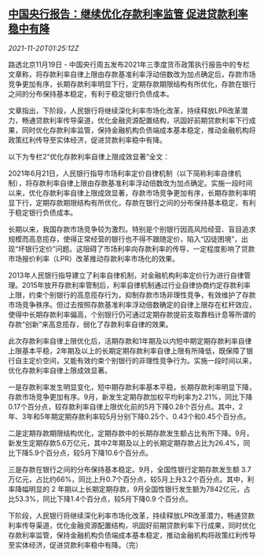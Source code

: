 <!--1637371862000-->
[中国央行报告：继续优化存款利率监管 促进贷款利率稳中有降](https://cn.reuters.com/article/china-cen-dposit-rate-regs-1120-idCNKBS2I501U)
------

<div><i>2021-11-20T01:25:12Z</i></div><p>路透北京11月19日 - 中国央行周五发布2021年三季度货币政策执行报告中的专栏文章称，将存款利率自律上限由存款基准利率浮动倍数改为加点确定后，存款市场竞争更加有序，长期存款利率明显下行，定期存款期限结构有所优化，存款在银行之间的分布保持基本稳定，有利于稳定银行负债成本。</p><p>文章指出，下阶段，人民银行将继续深化利率市场化改革，持续释放LPR改革潜力，畅通贷款利率传导渠道，优化金融资源配置结构，巩固好前期贷款利率下行成果，同时优化存款利率监管，保持金融机构负债端成本基本稳定，推动金融机构将政策红利传导至实体经济，促进贷款利率稳中有降。</p><p>以下为专栏2“优化存款利率自律上限成效显著”全文：</p><p>2021年6月21日，人民银行指导市场利率定价自律机制（以下简称利率自律机制），将存款利率自律上限由存款基准利率浮动倍数改为加点确定。实施一段时间以来，优化存款利率自律上限成效显著，存款市场竞争更加有序，长期存款利率明显下行，定期存款期限结构有所优化，存款在银行之间的分布保持基本稳定，有利于稳定银行负债成本。</p><p>长期以来，我国存款市场竞争较为激烈。特别是个别银行因高风险经营、盲目追求规模而高息揽存，使得正常经营的银行也不得不跟随定价，陷入“囚徒困境”，出现“坏银行定价”问题。这阻碍了市场利率向存款利率的传导，一定程度影响了贷款市场报价利率（LPR）改革推动存款利率市场化的效果。</p><p>2013年人民银行指导建立了利率自律机制，对金融机构利率定价行为进行自律管理。2015年放开存款利率管制后，利率自律机制通过行业自律协商约定存款利率上限，约束个别银行的高息揽存行为，抑制存款市场非理性竞争，有效维护了存款市场竞争秩序。但过去按照存款基准利率浮动倍数确定的自律上限存在杠杆效应，使得中长期存款利率偏高，个别银行仍可通过定期存款提前支取靠档计息等所谓的存款“创新”来高息揽存，弱化了存款利率自律的效果。</p><p>此次存款利率自律上限优化后，活期存款和1年期及以内短中期定期存款利率自律上限基本平稳，2年期及以上的长期定期存款利率自律上限有所降低，既保障了银行自主定价空间，又能有效约束个别银行的非理性竞争行为。实施一段时间以来，优化存款利率自律上限成效显著。</p><p>一是存款利率发生明显变化，短中期存款利率基本平稳，长期存款利率明显下降，存款市场竞争更加有序。9月，新发生定期存款加权平均利率为2.21%，同比下降0.17个百分点，较存款利率自律上限优化前的5月下降0.28个百分点。其中，2年、3年和5年期定期存款利率较5月分别下降0.25个、0.43个和0.45个百分点。</p><p>二是定期存款期限结构优化，定期存款中的长期存款发生额占比有所下降。9月，新发生定期存款5.6万亿元，其中2年期及以上的长期定期存款占比为26.4%，同比下降5.9个百分点，较5月下降10.6个百分点。</p><p>三是存款在银行之间的分布保持基本稳定。9月，全国性银行定期存款发生额 3.7 万亿元，占比约66%，同比上升0.7个百分点，较5月上升3.2个百分点。其中，利率降幅明显的 2 年期以上长期定期存款，9月全国性银行发生额为7842亿元，占比53.3%，同比下降1.4个百分点，较5月下降0.9 个百分点。</p><p>下阶段，人民银行将继续深化利率市场化改革，持续释放LPR改革潜力，畅通贷款利率传导渠道，优化金融资源配置结构，巩固好前期贷款利率下行成果，同时优化存款利率监管，保持金融机构负债端成本基本稳定，推动金融机构将政策红利传导至实体经济，促进贷款利率稳中有降。（完）</p>
